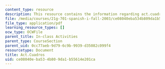 ```yaml
---
content_type: resource
description: This resource contains the information regarding act.cuadros.
file: /media/courses/21g-701-spanish-i-fall-2003/ce08040eba534b809da1b55614e201ca_MIT21G_701F03_10art.pdf
file_type: application/pdf
learning_resource_types: []
ocw_type: OCWFile
parent_title: In-class Activities
parent_type: CourseSection
parent_uid: 0cc77aeb-9d79-6c9b-9939-d35082c099f4
resourcetype: Document
title: Act.Cuadros
uid: ce08040e-ba53-4b80-9da1-b55614e201ca
---
```

